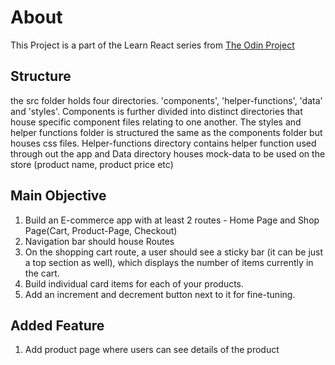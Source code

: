 # About

This Project is a part of the Learn React series from [The Odin Project](https://www.theodinproject.com/paths/full-stack-javascript/courses/javascript/lessons/shopping-cart)

## Structure

the src folder holds four directories. 'components', 'helper-functions', 'data' and 'styles'. Components is further divided into distinct directories that house specific component files relating to one another. The styles and helper functions folder is structured the same as the components folder but houses css files. Helper-functions directory contains helper function used through out the app and Data directory houses mock-data to be used on the store (product name, product price etc)

## Main Objective

1. Build an E-commerce app with at least 2 routes - Home Page and Shop Page(Cart, Product-Page, Checkout)
2. Navigation bar should house Routes
3. On the shopping cart route, a user should see a sticky bar (it can be just a top section as well), which displays the number of items currently in the cart.
4. Build individual card items for each of your products.
5. Add an increment and decrement button next to it for fine-tuning.

## Added Feature

1. Add product page where users can see details of the product

